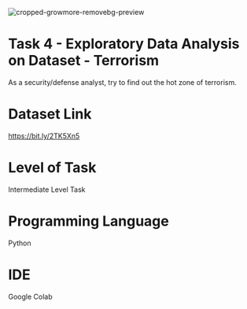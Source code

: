 ![cropped-growmore-removebg-preview](https://user-images.githubusercontent.com/95522797/226997221-a031ae59-6db3-4ee7-9795-16eb1c33fb3d.png)

# Task 4 - Exploratory Data Analysis on Dataset - Terrorism

As a security/defense analyst, try to find out the hot zone of terrorism.

# Dataset Link 

https://bit.ly/2TK5Xn5

# Level of Task

Intermediate Level Task

# Programming Language

Python

# IDE

Google Colab
